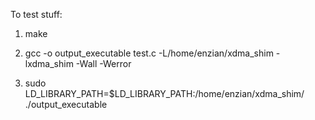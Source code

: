 To test stuff:

1) make

2) gcc -o output\_executable test.c -L/home/enzian/xdma\_shim -lxdma\_shim -Wall -Werror

3) sudo LD\_LIBRARY\_PATH=$LD\_LIBRARY\_PATH:/home/enzian/xdma\_shim/ ./output\_executable
